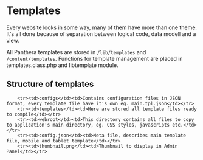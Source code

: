 Templates
==========

Every website looks in some way, many of them have more than one theme. It's all done because of separation between logical code,
data modell and a view.

All Panthera templates are stored in `/lib/templates` and `/content/templates`. Functions for template management are placed in templates.class.php and libtemplate module.

## Structure of templates

<table>
    
        <tr><td>configs</td><td>Contains configuration files in JSON format, every template file have it's own eg. main.tpl.json</td></tr>
        <tr><td>templates</td><td>Here are stored all template files ready to compile</td></tr>
        <tr><td>webroot</td><td>This directory contains all files to copy to application's main directory, eg. CSS styles, javascripts etc.</td></tr>
        <tr><td>config.json</td><td>Meta file, describes main template file, mobile and tablet template</td></tr>
        <tr><td>thumbnail.png</td><td>Thumbnail to display in Admin Panel</td></tr>
</table>
